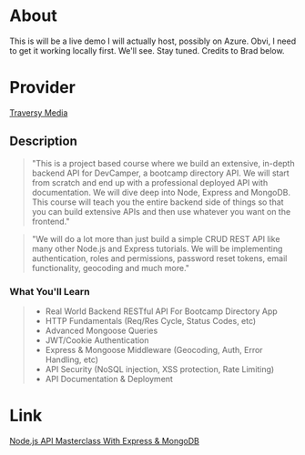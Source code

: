 # About

This is will be a live demo I will actually host, possibly on Azure. Obvi, I need to get it working locally first.  We'll see.  Stay tuned.  Credits to Brad below.

# Provider

[Traversy Media](https://www.traversymedia.com/)

## Description

>"This is a project based course where we build an extensive, in-depth backend API for DevCamper, a bootcamp directory API. We will start from scratch and end up with a professional deployed API with documentation. We will dive deep into Node, Express and MongoDB. This course will teach you the entire backend side of things so that you can build extensive APIs and then use whatever you want on the frontend."

>"We will do a lot more than just build a simple CRUD REST API like many other Node.js and Express tutorials. We will be implementing authentication, roles and permissions, password reset tokens, email functionality, geocoding and much more."

### What You'll Learn


>* Real World Backend RESTful API For Bootcamp Directory App
>* HTTP Fundamentals (Req/Res Cycle, Status Codes, etc)
>* Advanced Mongoose Queries
>* JWT/Cookie Authentication
>* Express & Mongoose Middleware (Geocoding, Auth, Error Handling, etc)
>* API Security (NoSQL injection, XSS protection, Rate Limiting)
>* API Documentation & Deployment




# Link

[Node.js API Masterclass With Express & MongoDB](https://www.traversymedia.com/node-js-api-masterclass)